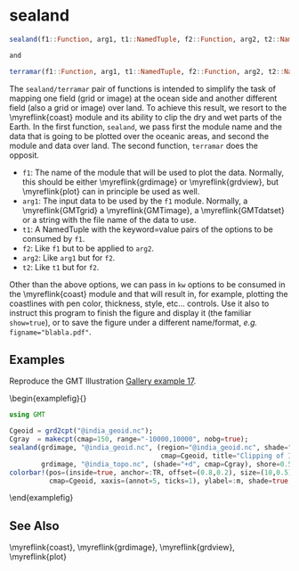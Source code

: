 # sealand

```julia
sealand(f1::Function, arg1, t1::NamedTuple, f2::Function, arg2, t2::NamedTuple; kw...)

and

terramar(f1::Function, arg1, t1::NamedTuple, f2::Function, arg2, t2::NamedTuple; kw...)
```

The ``sealand/terramar`` pair of functions is intended to simplify the task of mapping one field (grid or image)
at the ocean side and another different field (also a grid or image) over land. To achieve this result, we
resort to the \myreflink{coast} module and its ability to clip the dry and wet parts of the Earth. In the first
function, ``sealand``, we pass first the module name and the data that is going to be plotted over the oceanic
areas, and second the module and data over land. The second function, ``terramar`` does the opposit.

- `f1`: The name of the module that will be used to plot the data. Normally, this should be either \myreflink{grdimage}
  or \myreflink{grdview}, but \myreflink{plot} can in principle be used as well.
- `arg1`: The input data to be used by the `f1` module. Normally, a \myreflink{GMTgrid} a \myreflink{GMTimage}, a
  \myreflink{GMTdatset} or a string with the file name of the data to use.
- `t1`: A NamedTuple with the keyword=value pairs of the options to be consumed by `f1`.
- `f2`: Like `f1` but to be applied to `arg2`.
- `arg2`: Like `arg1` but for `f2`.
- `t2`:  Like `t1` but for `f2`.

Other than the above options, we can pass in `kw` options to be consumed in the \myreflink{coast} module and that will
result in, for example, plotting the coastlines with pen color, thickness, style, etc... controls. Use it also
to instruct this program to finish the figure and display it (the familiar ``show=true``), or to save the
figure under a different name/format, *e.g.* ``figname="blabla.pdf"``.

Examples
--------

Reproduce the GMT Illustration [Gallery example 17](https://docs.generic-mapping-tools.org/latest/gallery/ex17.html).

\begin{examplefig}{}
```julia
using GMT

Cgeoid = grd2cpt("@india_geoid.nc");
Cgray  = makecpt(cmap=150, range="-10000,10000", nobg=true);
sealand(grdimage, "@india_geoid.nc", (region="@india_geoid.nc", shade="+d", proj=:Merc,
                                      cmap=Cgeoid, title="Clipping of Images"),
        grdimage, "@india_topo.nc", (shade="+d", cmap=Cgray), shore=0.5)
colorbar!(pos=(inside=true, anchor=:TR, offset=(0.8,0.2), size=(10,0.5), horizontal=true),
          cmap=Cgeoid, xaxis=(annot=5, ticks=1), ylabel=:m, shade=true, show=true)
```
\end{examplefig}


See Also
--------

\myreflink{coast}, \myreflink{grdimage}, \myreflink{grdview}, \myreflink{plot}
